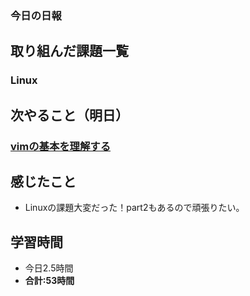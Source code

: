 ### 今日の日報
## 取り組んだ課題一覧
### Linux
## 次やること（明日）
### [vimの基本を理解する](https://github.com/happiness-chain/practice/blob/main/04_vim/001_vim%E3%81%AE%E5%9F%BA%E6%9C%AC%E3%82%92%E7%90%86%E8%A7%A3%E3%81%99%E3%82%8B.md)
## 感じたこと
- Linuxの課題大変だった！part2もあるので頑張りたい。

## 学習時間
- 今日2.5時間
- **合計:53時間**
